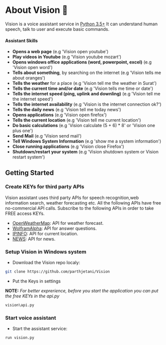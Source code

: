 # About Vision 🧠
Vision is a voice assistant service in [Python 3.5+](https://www.python.org/downloads/release/python-360/)
It can understand human speech, talk to user and execute basic commands.

#### Assistant Skills 
*   **Opens a web page** (e.g 'Vision open youtube')
*   **Play videos in Youtube** (e.g 'Vision youtube mozart')
*   **Opens windows office applications (word, powerpoint, excel)** (e.g 'Vision open word')
*   **Tells about something**, by searching on the internet (e.g 'Vision tells me about oranges')
*   **Tells the weather** for a place (e.g 'Vision tell me the weather in Surat')
*   **Tells the current time and/or date** (e.g 'Vision tells me time or date')
*   **Tells the internet speed (ping, uplink and downling)** (e.g 'Vision tell me the internet speed')
*   **Tells the internet availability** (e.g 'Vision is the internet connection ok?')
*   **Tells the daily news** (e.g 'Vision tell me today news')
*   **Opens applications** (e.g 'Vision open firefox')
*   **Tells the current location** (e.g 'Vision tell me current location')
*   **Do basic calculations** (e.g 'Vision calculate (5 + 6) * 8' or 'Vision one plus one')
*   **Send Mail** (e.g 'Vision send mail')
*   **Tell Windows System Information** (e.g 'show me a system information')
*   **Close running applications** (e.g 'Vision close Firefox')
*   **Shutdown/restart your system** (e.g 'Vision shutdown system or Vision restart system')

## Getting Started
### Create KEYs for third party APIs
Vision assistant uses third party APIs for speech recognition,web information search, weather forecasting etc.
All the following APIs have free no-commercial API calls. Subscribe to the following APIs in order to take FREE access KEYs.
*   [OpenWeatherMap](https://openweathermap.org/appid): API for weather forecast.
*   [WolframAlpha](https://developer.wolframalpha.com/portal/myapps/): API for answer questions.
*   [IPINFO](https://ipinfo.io/signup): API for current location.
*   [NEWS](https://newsapi.org/register): API for news.

### Setup Vision in Windows system
*   Download the Vision repo localy:

```bash
git clone https://github.com/parthjetani/Vision
```

*   Put the Keys in settings

**NOTE:** *For better exprerience, before you start the application you can put the free KEYs in the api.py*

```bash
vision\api.py
```

### Start voice assistant

*   Start the assistant service:
```bash
run vision.py
```
